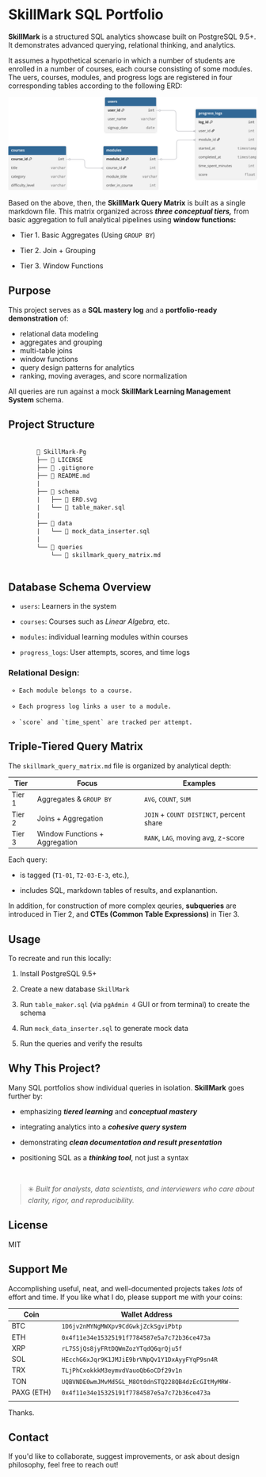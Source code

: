 # SkillMark SQL Portfolio

**SkillMark** is a structured SQL analytics showcase built on PostgreSQL 9.5+.
It demonstrates advanced querying, relational thinking, and analytics. 

It assumes a hypothetical scenario in which a number of students are enrolled in a number of courses, each course consisting of some modules. The uers, courses, modules, and progress logs are registered in four corresponding tables according to the following ERD:

<p align="center">
    <img src="/schema/ERD.svg" alt="SkillMark ERD" width="600"/>
</p>

Based on the above, then, the **SkillMark Query Matrix** is built as a single markdown file. This matrix organized across ***three conceptual tiers,*** from basic aggregation to full analytical pipelines using **window functions:**

- Tier 1. Basic Aggregates (Using `GROUP BY`)

- Tier 2. Join + Grouping

- Tier 3. Window Functions


## Purpose

This project serves as a **SQL mastery log** and a **portfolio-ready demonstration** of:

- relational data modeling
- aggregates and grouping
- multi-table joins
- window functions
- query design patterns for analytics
- ranking, moving averages, and score normalization

All queries are run against a mock **SkillMark Learning Management System** schema.

## Project Structure

<pre>
    <code>
        📁 SkillMark-Pg
        ├── 📄 LICENSE
        ├── 📄 .gitignore
        ├── 📄 README.md
        |
        ├── 📁 schema
        |   ├── 📄 ERD.svg
        |   └── 📄 table_maker.sql
        |
        ├── 📁 data
        |   └── 📄 mock_data_inserter.sql
        |
        └── 📁 queries
            └── 📄 skillmark_query_matrix.md
    </code>
</pre>

## Database Schema Overview

- `users`: Learners in the system

- `courses`: Courses such as *Linear Algebra,* etc.

- `modules`:  individual learning modules within courses

- `progress_logs`: User attempts, scores, and time logs

### Relational Design:

     ⋄ Each module belongs to a course.

     ⋄ Each progress log links a user to a module.

     ⋄ `score` and `time_spent` are tracked per attempt.

## Triple-Tiered Query Matrix

The `skillmark_query_matrix.md` file is organized by analytical depth:

|Tier|Focus|Examples|
|---|---|---|
|Tier 1|Aggregates & `GROUP BY`|`AVG`, `COUNT`, `SUM`|
|Tier 2|Joins + Aggregation|`JOIN` + `COUNT DISTINCT`, percent share|
|Tier 3|Window Functions + Aggregation| `RANK`, `LAG`, moving avg, z-score|

Each query:
- is tagged (`T1-01`, `T2-03-E-3`, etc.),

- includes SQL, markdown tables of results, and explanantion.

In addition, for construction of more complex qeuries, **subqueries** are introduced in Tier 2, and **CTEs (Common Table Expressions)** in Tier 3.

## Usage

To recreate and run this locally:

1. Install PostgreSQL 9.5+

2. Create a new database `SkillMark`

3. Run `table_maker.sql` (via `pgAdmin 4` GUI or from terminal) to create the schema

4. Run `mock_data_inserter.sql` to generate mock data

5. Run the queries and verify the results

## Why This Project?

Many SQL portfolios show individual queries in isolation. **SkillMark** goes further by:

- emphasizing ***tiered learning*** and ***conceptual mastery***

- integrating analytics into a ***cohesive query system***

- demonstrating ***clean documentation and result presentation***

- positioning SQL as a ***thinking tool***, not just a syntax

<br>

> ✳️  *Built for analysts, data scientists, and interviewers who care about clarity, rigor, and reproducibility.*


## License

MIT

## Support Me

Accomplishing useful, neat, and well-documented projects takes *lots* of effort and time. If you like what I do, please support me with your coins:

|Coin|Wallet Address|
|---|---|
|BTC|<code> 1D6jv2nMYNgMWXpv9CdGwkjZckSgviPbtp </code>|
|ETH|<code> 0x4f11e34e15325191f7784587e5a7c72b36ce473a </code>|
|XRP|<code> rL7SSjQs8jyFRtDQWmZozYTqdQ6qrQju5f </code>|
|SOL|<code> HEcchG6xJqr9K1JMJiE9brVNpQv1Y1DxAyyFYqP9sn4R </code>|
|TRX|<code> TLjPhCxokkkM3eymvdVauoQb6oCDf29v1n </code>|
|TON|<code> UQBVNDE0wmJMvMd5GL_M8Ot0dnSTQ228QB4dzEcGItMyMRW- </code>|
|PAXG (ETH)|<code> 0x4f11e34e15325191f7784587e5a7c72b36ce473a </code>|
|||

Thanks.

## Contact

If you'd like to collaborate, suggest improvements, or ask about design philosophy, feel free to reach out! 